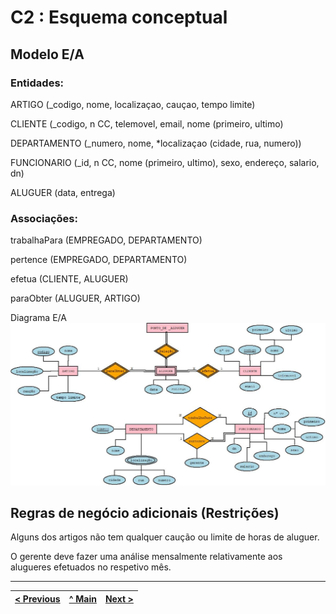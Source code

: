 # C2 : Esquema conceptual

## Modelo E/A

### Entidades:

ARTIGO (_codigo, nome, localizaçao, cauçao, tempo limite) 

CLIENTE (_codigo, n CC, telemovel, email, nome (primeiro, ultimo)

DEPARTAMENTO (_numero, nome, *localizaçao (cidade, rua, numero))

FUNCIONARIO (_id, n CC, nome (primeiro, ultimo), sexo, endereço, salario, dn)

ALUGUER (data, entrega)

### Associações:

trabalhaPara (EMPREGADO, DEPARTAMENTO)

pertence (EMPREGADO, DEPARTAMENTO)

efetua (CLIENTE, ALUGUER)

paraObter (ALUGUER, ARTIGO)



Diagrama E/A 
![An alternative description](images/DiagramaFinal.jpeg)

## Regras de negócio adicionais (Restrições)
Alguns dos artigos não tem qualquer caução ou limite de horas de aluguer.

O gerente deve fazer uma análise mensalmente relativamente aos alugueres efetuados no respetivo mês. 


---
[< Previous](rebd01.md) | [^ Main](https://github.com/tcm-sibd-g07/SIBD07/) | [Next >](rebd03.md)
:--- | :---: | ---: 
